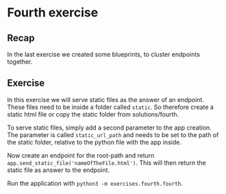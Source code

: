 # Fourth exercise
## Recap
In the last exercise we created some blueprints, to cluster endpoints together.
## Exercise
In this exercise we will serve static files as the answer of an endpoint. These files need to be inside a folder called `static`. So therefore create a static html file or copy the static folder from solutions/fourth.

To serve static files, simply add a second parameter to the app creation. The parameter is called `static_url_path` and needs to be set to the path of the static folder, relative to the python file with the app inside. 

Now create an endpoint for the root-path and return `app.send_static_file('nameOfTheFile.html')`. This will then return the static file as answer to the endpoint.

Run the application with `python3 -m exercises.fourth.fourth`.
